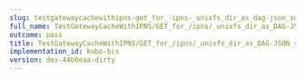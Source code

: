```yaml
---
slug: testgatewaycachewithipns-get_for_-ipns-_unixfs_dir_as_dag-json_succeeds
full_name: TestGatewayCacheWithIPNS/GET_for_/ipns/_unixfs_dir_as_DAG-JSON_succeeds
outcome: pass
title: TestGatewayCacheWithIPNS/GET_for_/ipns/_unixfs_dir_as_DAG-JSON_succeeds
implementation_id: kubo-bis
version: dev-44b0eaa-dirty
---
```


